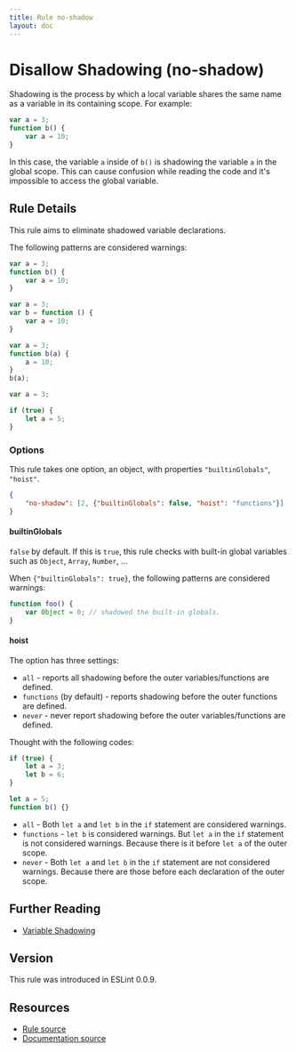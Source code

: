 ```yaml
---
title: Rule no-shadow
layout: doc
---
```

<!-- Note: No pull requests accepted for this file. See README.md in the root directory for details. -->
# Disallow Shadowing (no-shadow)

Shadowing is the process by which a local variable shares the same name as a variable in its containing scope. For example:

```js
var a = 3;
function b() {
    var a = 10;
}
```

In this case, the variable `a` inside of `b()` is shadowing the variable `a` in the global scope. This can cause confusion while reading the code and it's impossible to access the global variable.

## Rule Details

This rule aims to eliminate shadowed variable declarations.

The following patterns are considered warnings:

```js
var a = 3;
function b() {
    var a = 10;
}
```

```js
var a = 3;
var b = function () {
    var a = 10;
}
```

```js
var a = 3;
function b(a) {
    a = 10;
}
b(a);
```

```js
var a = 3;

if (true) {
    let a = 5;
}
```

### Options

This rule takes one option, an object, with properties `"builtinGlobals"`, `"hoist"`.

```json
{
    "no-shadow": [2, {"builtinGlobals": false, "hoist": "functions"}]
}
```

#### builtinGlobals

`false` by default.
If this is `true`, this rule checks with built-in global variables such as `Object`, `Array`, `Number`, ...

When `{"builtinGlobals": true}`, the following patterns are considered warnings:

```js
function foo() {
    var Object = 0; // shadowed the built-in globals.
}
```

#### hoist

The option has three settings:

* `all` - reports all shadowing before the outer variables/functions are defined.
* `functions` (by default) - reports shadowing before the outer functions are defined.
* `never` - never report shadowing before the outer variables/functions are defined.

Thought with the following codes:

```js
if (true) {
    let a = 3;
    let b = 6;
}

let a = 5;
function b() {}
```

* `all` - Both `let a` and `let b` in the `if` statement are considered warnings.
* `functions` - `let b` is considered warnings. But `let a` in the `if` statement is not considered warnings. Because there is it before `let a` of the outer scope.
* `never` - Both `let a` and `let b` in the `if` statement are not considered warnings. Because there are those before each declaration of the outer scope.

## Further Reading

* [Variable Shadowing](http://en.wikipedia.org/wiki/Variable_shadowing)

## Version

This rule was introduced in ESLint 0.0.9.

## Resources

* [Rule source](https://github.com/eslint/eslint/tree/master/lib/rules/no-shadow.js)
* [Documentation source](https://github.com/eslint/eslint/tree/master/docs/rules/no-shadow.md)
